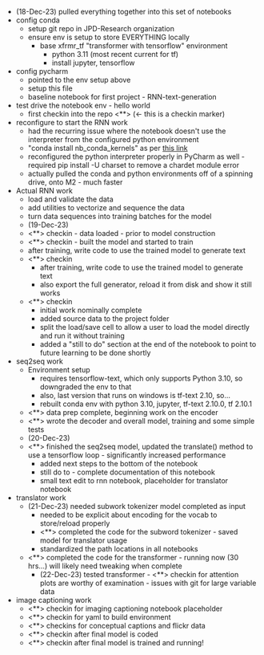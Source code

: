 - (18-Dec-23) pulled everything together into this set of notebooks
- config conda
  - setup git repo in JPD-Research organization  
  - ensure env is setup to store EVERYTHING locally 
    - base xfrmr_tf "transformer with tensorflow" environment 
      - python 3.11 (most recent current for tf)
      - install jupyter, tensorflow 
- config pycharm
  - pointed to the env setup above 
  - setup this file
  - baseline notebook for first project - RNN-text-generation
- test drive the notebook env - hello world
  - first checkin into the repo <**> (<- this is a checkin marker)
- reconfigure to start the RNN work
  - had the recurring issue where the notebook doesn't use the interpreter from the configured python environment
  - "conda install nb_conda_kernels" as per [this link](https://stackoverflow.com/questions/39604271/conda-environments-not-showing-up-in-jupyter-notebook)
  - reconfigured the python interpreter properly in PyCharm as well - required pip install -U charset to remove a chardet module error
  - actually pulled the conda and python environments off of a spinning drive, onto M2 - much faster
- Actual RNN work
  - load and validate the data
  - add utilities to vectorize and sequence the data
  - turn data sequences into training batches for the model
  - (19-Dec-23)
  - <**> checkin - data loaded - prior to model construction 
  - <**> checkin - built the model and started to train
  - after training, write code to use the trained model to generate text
  - <**> checkin 
    - after training, write code to use the trained model to generate text
    - also export the full generator, reload it from disk and show it still works
  - <**> checkin
    - initial work nominally complete
    - added source data to the project folder
    - split the load/save cell to allow a user to load the model directly and run it without training
    - added a "still to do" section at the end of the notebook to point to future learning to be done shortly
- seq2seq work
  - Environment setup
    - requires tensorflow-text, which only supports Python 3.10, so downgraded the env to that
    - also, last version that runs on windows is tf-text 2.10, so...
    - rebuilt conda env with python 3.10, jupyter, tf-text 2.10.0, tf 2.10.1 
  - <**> data prep complete, beginning work on the encoder
  - <**> wrote the decoder and overall model, training and some simple tests
  - (20-Dec-23)
  - <**> finished the seq2seq model, updated the translate() method to use a tensorflow loop - significantly increased performance
    - added next steps to the bottom of the notebook
    - still do to - complete documentation of this notebook
    - small text edit to rnn notebook, placeholder for translator notebook
- translator work
  - (21-Dec-23) needed subwork tokenizer model completed as input
    - needed to be explicit about encoding for the vocab to store/reload properly
    - <**> completed the code for the subword tokenizer - saved model for translator usage
    - standardized the path locations in all notebooks
  - <**> completed the code for the transformer - running now (30 hrs...) will likely need tweaking when complete
    - (22-Dec-23) tested transformer - <**> checkin for attention plots are worthy of examination - issues with git for large variable data
- image captioning work
  - <**> checkin for imaging captioning notebook placeholder
  - <**> checkin for yaml to build environment
  - <**> checkins for conceptual captions and flickr data
  - <**> checkin after final model is coded
  - <**> checkin after final model is trained and running!
